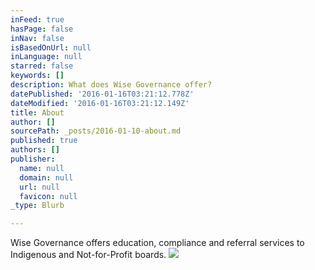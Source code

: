 ```yaml
---
inFeed: true
hasPage: false
inNav: false
isBasedOnUrl: null
inLanguage: null
starred: false
keywords: []
description: What does Wise Governance offer?
datePublished: '2016-01-16T03:21:12.778Z'
dateModified: '2016-01-16T03:21:12.149Z'
title: About
author: []
sourcePath: _posts/2016-01-10-about.md
published: true
authors: []
publisher:
  name: null
  domain: null
  url: null
  favicon: null
_type: Blurb

---
```

Wise Governance offers education, compliance and referral services to Indigenous and Not-for-Profit boards. ![](https://the-grid-user-content.s3-us-west-2.amazonaws.com/d4d7a2d7-a12c-4ac0-b2e1-55cde10d8fbe.jpg)